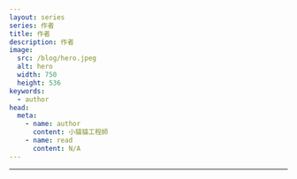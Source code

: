 ```yaml
---
layout: series
series: 作者
title: 作者
description: 作者
image:
  src: /blog/hero.jpeg
  alt: hero
  width: 750
  height: 536
keywords:
  - author
head:
  meta:
    - name: author
      content: 小貓貓工程師
    - name: read
      content: N/A
---
```


---

